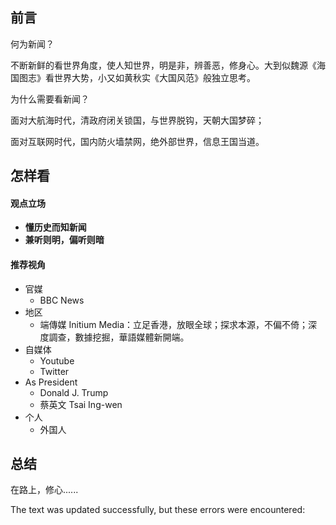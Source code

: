 ## 前言

何为新闻？

不断新鲜的看世界角度，使人知世界，明是非，辨善恶，修身心。大到似魏源《海国图志》看世界大势，小又如黄秋实《大国风范》般独立思考。

为什么需要看新闻？

面对大航海时代，清政府闭关锁国，与世界脱钩，天朝大国梦碎；

面对互联网时代，国内防火墙禁网，绝外部世界，信息王国当道。

## 怎样看

#### 观点立场

-   **懂历史而知新闻**
-   **兼听则明，偏听则暗**

#### 推荐视角

-   官媒
    -   BBC News
-   地区
    -   端傳媒 Initium Media：立足香港，放眼全球；探求本源，不偏不倚；深度調查，數據挖掘，華語媒體新開端。
-   自媒体
    -   Youtube
    -   Twitter
-   As President
    -   Donald J. Trump
    -   蔡英文 Tsai Ing-wen
-   个人
    -   外国人

## 总结

在路上，修心......

The text was updated successfully, but these errors were encountered: